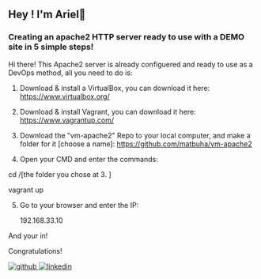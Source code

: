 ## Hey ! I'm Ariel👋  
  



### Creating an apache2 HTTP server ready to use with a DEMO site in 5 simple steps!  
Hi there!
This Apache2 server is already configuered and ready to use as a DevOps method,
all you need to do is:
1. Download & install a VirtualBox, you can download it here:
https://www.virtualbox.org/

2. Download & install Vagrant, you can download it here:
https://www.vagrantup.com/

3. Download the "vm-apache2" Repo to your local computer, and make a folder for it [choose a name]: 
https://github.com/matbuha/vm-apache2

4. Open your CMD and enter the commands:

 cd /[the folder you chose at 3. ]

 vagrant up

5. Go to your browser and enter the IP: 

   192.168.33.10

And your in!

Congratulations!  
  

<a href="https://github.com/https://github.com/matbuha" target="_blank">
<img src=https://img.shields.io/badge/github-%2324292e.svg?&style=for-the-badge&logo=github&logoColor=white alt=github style="margin-bottom: 5px;" />
</a>
<a href="https://linkedin.com/in/https://www.linkedin.com/in/ariel-ben-zikri-80a43b19b/" target="_blank">
<img src=https://img.shields.io/badge/linkedin-%231E77B5.svg?&style=for-the-badge&logo=linkedin&logoColor=white alt=linkedin style="margin-bottom: 5px;" />
</a>  
  

<br/>  


